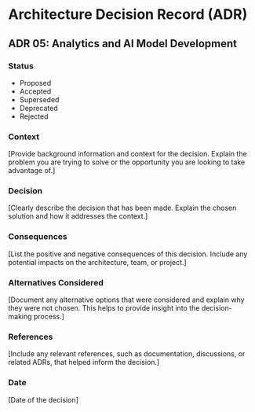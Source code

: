 # Architecture Decision Record (ADR)

## ADR 05: Analytics and AI Model Development 

### Status
- Proposed
- Accepted
- Superseded
- Deprecated
- Rejected

### Context
[Provide background information and context for the decision. Explain the problem you are trying to solve or the opportunity you are looking to take advantage of.]

### Decision
[Clearly describe the decision that has been made. Explain the chosen solution and how it addresses the context.]

### Consequences
[List the positive and negative consequences of this decision. Include any potential impacts on the architecture, team, or project.]

### Alternatives Considered
[Document any alternative options that were considered and explain why they were not chosen. This helps to provide insight into the decision-making process.]

### References
[Include any relevant references, such as documentation, discussions, or related ADRs, that helped inform the decision.]

### Date
[Date of the decision]
